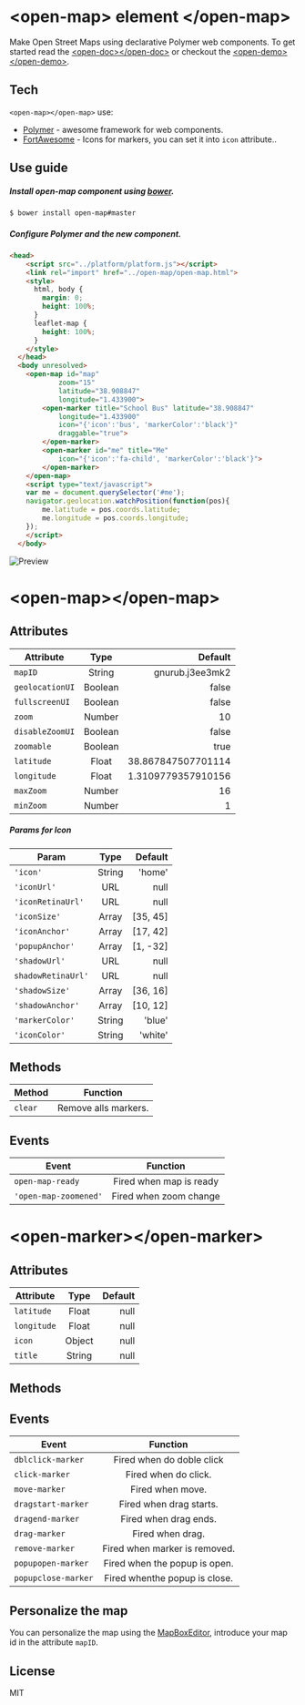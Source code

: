 &lt;open-map&gt; element &lt;/open-map&gt;
==========================================

Make Open Street Maps using declarative Polymer web components. To get started read the [&lt;open-doc&gt;&lt;/open-doc&gt;] or checkout the [&lt;open-demo&gt;&lt;/open-demo&gt;].


Tech
-----------

`<open-map></open-map>` use:
* [Polymer] - awesome framework for web components.
* [FortAwesome] - Icons for markers, you can set it into `icon` attribute..
 
Use guide
--------------
##### Install open-map component using [bower].

```bash
$ bower install open-map#master

```

##### Configure Polymer and the new component.

```html
<head>
    <script src="../platform/platform.js"></script>
    <link rel="import" href="../open-map/open-map.html">
    <style>
      html, body {
        margin: 0;
        height: 100%;
      }
      leaflet-map {
        height: 100%;
      }
    </style>
  </head>
  <body unresolved>
    <open-map id="map"
            zoom="15"
            latitude="38.908847"
            longitude="1.433900">
        <open-marker title="School Bus" latitude="38.908847"
            longitude="1.433900"
            icon="{'icon':'bus', 'markerColor':'black'}"
            draggable="true">
        </open-marker>
        <open-marker id="me" title="Me"
            icon="{'icon':'fa-child', 'markerColor':'black'}">
        </open-marker>
    </open-map>
    <script type="text/javascript">
    var me = document.querySelector('#me');
    navigator.geolocation.watchPosition(function(pos){
        me.latitude = pos.coords.latitude;
        me.longitude = pos.coords.longitude;
    });
    </script>
  </body>
```

![Preview][1]

# &lt;open-map&gt;&lt;/open-map&gt;

Attributes
----------

| Attribute       | Type    | Default            |
| --------------- | :-----: | -----------------: |
| `mapID`         | String  | gnurub.j3ee3mk2    |
| `geolocationUI` | Boolean | false              |
| `fullscreenUI`  | Boolean | false              |
| `zoom`          | Number  | 10                 |
| `disableZoomUI` | Boolean | false              |
| `zoomable`      | Boolean | true               |
| `latitude`      | Float   | 38.867847507701114 |
| `longitude`     | Float   | 1.3109779357910156 |
| `maxZoom`       | Number  | 16                 |
| `minZoom`       | Number  | 1                  |

##### Params for Icon
| Param             | Type    | Default   |
| ----------------- | :-----: | --------: |
| `'icon'`          | String  | 'home'    |
| `'iconUrl'`       | URL     |  null     |
| `'iconRetinaUrl'` | URL     |  null     |
| `'iconSize'`      | Array   | [35, 45]  |
| `'iconAnchor'`    | Array   | [17, 42]  |
| `'popupAnchor'`   | Array   | [1, -32]  |
| `'shadowUrl'`     | URL     | null      |
| `shadowRetinaUrl'`| URL     | null      |
| `'shadowSize'`    | Array   | [36, 16]  |
| `'shadowAnchor'`  | Array   | [10, 12]  |
| `'markerColor'`   | String  | 'blue'    |
| `'iconColor'`     | String  | 'white'   |


Methods
--------

| Method          | Function               |
| --------------- | :--------------------: |
| `clear`         | Remove alls markers.   |

Events
------
| Event                | Function                       |
| -------------------- | :----------------------------: |
| `open-map-ready`     | Fired when map is ready        |
| `'open-map-zoomened'`| Fired when zoom change         |

# &lt;open-marker&gt;&lt;/open-marker&gt;

Attributes
----------
| Attribute       | Type    | Default            |
| --------------- | :-----: | -----------------: |
| `latitude`      | Float   | null               |
| `longitude`     | Float   | null               |
| `icon`          | Object  | null               |
| `title`         | String  | null               |

Methods
-------

Events
------
| Event               | Function                       |
| ------------------- | :----------------------------: |
| `dblclick-marker`   | Fired when do doble click      |
| `click-marker`      | Fired when do click.           |
| `move-marker`       | Fired when move.               |
| `dragstart-marker`  | Fired when drag starts.        |
| `dragend-marker`    | Fired when drag ends.          |
| `drag-marker`       | Fired when drag.               |
| `remove-marker`     | Fired when marker is removed.  |
| `popupopen-marker`  | Fired when the popup is open.  |
| `popupclose-marker` | Fired whenthe popup is close.  |

Personalize the map
-------------------
You can personalize the map using the [MapBoxEditor], introduce your map id in the attribute `mapID`.

License
-------
MIT


[&lt;open-demo&gt;&lt;/open-demo&gt;]:https://ruben96.github.io/open-map/components/open-map/demo.html
[&lt;open-doc&gt;&lt;/open-doc&gt;]:https://ruben96.github.io/open-map
[Polymer]:http://www.polymer-project.org/
[FortAwesome]:https://fortawesome.github.io/Font-Awesome/icons/
[MapBoxEditor]:https://www.mapbox.com/editor
[bower]:http://bower.io/
[1]:http://storage8.static.itmages.com/i/14/0806/h_1407325196_3280150_2cf97ebe34.png
